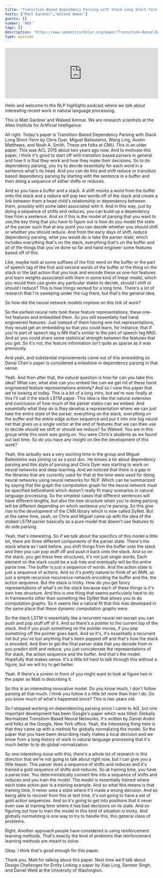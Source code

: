 ```yaml
---
title: "Transition-Based Dependency Parsing with Stack Long Short-Term Memory"
hosts: ["Matt Gardner","Waleed Ammar"]
guests: []
number: "005"
tags: []
description: "https://www.semanticscholar.org/paper/Transition-Based-Dependency-Parsing-with-Stack-Lon-Dyer-Ballesteros/396b7932beac62a72288eaea047981cc9a21379a"
type: episode
---
```


<iframe width="100%" height="166" scrolling="no" frameborder="no" src="https://w.soundcloud.com/player/?&url=https%3A%2F%2Fapi.soundcloud.com%2Ftracks%2F323402967&show_artwork=true&show_comments=false"></iframe>

<turn speaker="Matt Gardner" timestamp="00:00">

Hello and welcome to the NLP highlights podcast where we talk about interesting recent work in
natural language processing.

</turn>


<turn speaker="Waleed Ammar" timestamp="00:06">

This is Matt Gardner and Waleed Ammar. We are research scientists at the Allen Institute for
Artificial Intelligence.

</turn>


<turn speaker="Matt Gardner" timestamp="00:13">

All right. Today's paper is Transition-Based Dependency Parsing with Stack Long Short-Term by Chris
Dyer, Miguel Ballesteros, Wang Ling, Austin Matthews, and Noah A. Smith. These are folks at CMU.
This is an older paper. This was ACL 2015 about two years ago now. And to motivate this paper, I
think it's good to start off with transition based parsers in general and how it is that they work
and how they make their decisions. So to do dependency parsing, you try to decide essentially for
each word in a sentence what's its head. And you can do this and shift reduce or transition based
dependency parsing by starting with the sentence in a buffer and then doing a sequence of either
shifts or reduces.

</turn>


<turn speaker="Matt Gardner" timestamp="00:58">

And so you have a buffer and a stack. A shift moves a word from the buffer onto the stack and a
reduce will pop two words off of the stack and create a link between them a head child's
relationship or dependency between them, possibly with some label associated with it. And in this
way, just by doing a sequence of shifts and reduces, you can build up a dependency tree from a
sentence. And so if this is the model of parsing that you want to use,the key thing that you have to
figure out is how do you model the state of the parser such that at any point you can decide whether
you should shift or whether you should reduce. And from the early days of shift, reduce dependency
parsing, what you would do is take the parser state, which includes everything that's on the stack,
everything that's on the buffer and all of the things that you've done so far and hand engineer some
features based off of this.

</turn>


<turn speaker="Matt Gardner" timestamp="01:55">

Like, maybe look at some suffixes of the first word on the buffer or the part of speech tag of the
first and second words of the buffer or the thing on the stack or the last action that you took and
encode these as one-hot features and learn weights associated with them in some kind of linear
model, which you would then use given any particular states to decide, should I shift or should I
reduce? This is how things worked for a long time. There's a lot of research that I'm sweeping under
the rug there, but that's the general idea.

</turn>


<turn speaker="Waleed Ammar" timestamp="02:24">

So how did the neural network models improve on this link of work?

</turn>


<turn speaker="Matt Gardner" timestamp="02:30">

So the earliest neural nets took these feature representations, these one-hot features and embedded
them. So you still essentially had hand engineered features. Just instead of them having one-hot
representations, they would get an embedding so that you could learn, for instance, that if you're
part of speech tag is NN that's similar to the part of speech tag NNS. And so you could share some
statistical strength between the features that you get. So it's not, the feature information isn't
quite as sparse as it was previously.

</turn>


<turn speaker="Waleed Ammar" timestamp="03:01">

And yeah, and substantial improvements came out of this embedding so Danqi Chen's paper is
considered a milestone in dependency parsing in that sense.

</turn>


<turn speaker="Matt Gardner" timestamp="03:13">

Yeah. And then after that, the natural question is how far can you take this idea? What can, what
else can you embed like can we get rid of these hand engineered feature representations entirely?
And so I view this paper that we're looking at today. This is a bit of a long intro, but we're now
finally at this I'll call it the stack LSTM paper. This idea is like the natural extension and
conclusion of how much of the parser states can we embed. And essentially what they do is they
develop a representation where we can just take the entire state of the parser, everything on the
stack, everything on the buffer and the entire edge action sequence and put it into one big neural
net that gives us a single vector at the end of features that we can then use to decide should we
shift or should we reduce? So Waleed. You are in this group while this work was going on. You were
Chris's students as we found out last time. So do you have any insight on like the development of
this work?

</turn>


<turn speaker="Waleed Ammar" timestamp="04:13">

Yeah, this actually was a very exciting time in the group and Miguel Ballesteros was joining us as a
post doc. He knows a lot about dependency parsing and this style of parsing and Chris Dyer was
starting to work on neural networks and deep learning. And we noticed that there is a gap in the
libraries that are currently used for that at the time were used for doing neural networks using
neural networks for NLP. Which can be summarized by saying that the graph the computation graph for
the neural network must be specified beforehand which doesn't really fit many scenarios in natural
language processing. So the simplest cases that different sentences will have different lengths, but
also the tree structure when you're doing parsing will be different depending on which sentence
you're parsing. So this give rise to the development of the CNN library which is now called DyNet.
But at the same time, yeah, so Chris and Miguel came up with the idea of the staked LSTM parser
basically as a pure model that doesn't use features to do side parsing.

</turn>


<turn speaker="Matt Gardner" timestamp="05:48">

Yeah, that's interesting. So if we talk about the specifics of this model a little bit, there are
three different components of the parser state. There's the stack where as I said before, you shift
things from the buffer onto the stack and then you can pop stuff off and push it back onto the
stack. And so on the stack, you get these tree structures, it's not just single words. Each element
on the stack could be a sub tree and eventually will be the entire parse tree. The buffer is just a
sequence of words. And the action state is just a sequence of actions. And so it's pretty natural to
think of an RNN, as just a simple recursive recurrence network encoding the buffer and the, the
action sequence. But the stack is tricky. How do you get fancy representations of what's on the
stack because each of these things is it's own tree structure. And this is one thing that seems
particularly hard to do in frameworks other than something like DyNet that allows you to do
computation graphs. So it seems like a natural fit that this was developed in the same place that
these dynamic computation graphs were.

</turn>


<turn speaker="Matt Gardner" timestamp="06:54">

So the stack LSTM is essentially like a recurrent neural net except you can push and pop stuff off
of it. And so there's a pointer to the current top of the stack. And if you push something on the
pointer moves, if you pop something off the pointer goes back. And so it's, it's essentially a
recurrent net but you've lost anything that's been popped off and that's how the stack is encoded.
And then to get the final parser state that you decode from or you predict shift and reduce, you
just concatenate the representations of the stack, the action sequence and the buffer. And that's
the model. Hopefully that makes sense. It's a little bit hard to talk through this without a figure,
but we will try to get better.

</turn>


<turn speaker="Waleed Ammar" timestamp="07:37">

Yeah. If there's a screen in front of you might want to look at figure two in the paper as Matt is
describing it.

</turn>


<turn speaker="Matt Gardner" timestamp="07:45">

So this is an interesting innovative model. Do you know much, I don't follow parsing all that much.
I think you follow it a little bit more than than I do. Do you know much of what's happened since?
This is two years old.

</turn>


<turn speaker="Waleed Ammar" timestamp="07:57">

So I stopped working on dependencing parsing since I came to AI2, but one important development has
been Google's paper which was titled: Globally Normalized Transition-Based Neural Networks. It's
written by Daniel Andor and folks at the Google, New York office. Yeah, the interesting thing here
is that they came up with a method for globally normalizing the model. So the paper that you have
been describing really makes a local decision and we know from a long history of work in natural
language processing that it's much better to to do global normalization.

</turn>


<turn speaker="Matt Gardner" timestamp="08:43">

So one interesting issue with this, there's a whole lot of research in this direction that we're not
going to talk about right now, but I can give you a little teaser. This parser does a sequence of
shifts and reduces and it's trained a gold sequence of shifts and reduces. So at training time, you
have a parse tree. You deterministically convert this into a sequence of shifts and reduces and you
train the model. The model is essentially trained where each state action pair is a training
example. And so what this means is that training time, it never sees a state where it's made a wrong
decision. And so being able to recover from this at test time, it's not going to have a set of gold
action sequences. And so it's going to get into positions that it never even saw at training time
where it has bad decisions on its state. And so figuring out how to train the model in this kind of
situation is tricky. And globally normalizing is one way to try to handle this, this general class
of problems.

</turn>


<turn speaker="Waleed Ammar" timestamp="09:42">

Right. Another approach people have considered is using reinforcement learning methods. That's
exactly the kind of problems that reinforcement learning methods are meant to solve.

</turn>


<turn speaker="Matt Gardner" timestamp="09:53">

Okay. I think that's good enough for this paper.

</turn>


<turn speaker="Waleed Ammar" timestamp="09:58">

Thank you. Matt for talking about this paper. Next time we'll talk about Design Challenges for
Entity Linking a paper by Xiao Ling, Sameer Singh, and Daniel Weld at the University of Washington.

</turn>
